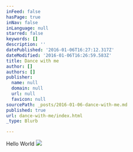 ```yaml
---
inFeed: false
hasPage: true
inNav: false
inLanguage: null
starred: false
keywords: []
description: ''
datePublished: '2016-01-06T16:27:12.317Z'
dateModified: '2016-01-06T16:26:59.583Z'
title: Dance with me
author: []
authors: []
publisher:
  name: null
  domain: null
  url: null
  favicon: null
sourcePath: _posts/2016-01-06-dance-with-me.md
published: true
url: dance-with-me/index.html
_type: Blurb

---
```

Hello World ![](https://the-grid-user-content.s3-us-west-2.amazonaws.com/ed7710b0-3ef5-4a86-bf0f-3564fd9f2dae.jpg)